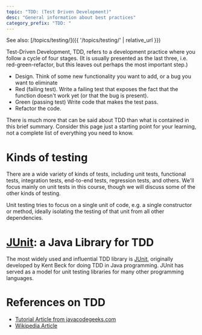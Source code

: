 ```yaml
---
topic: "TDD: (Test Driven Development)"
desc: "General information about best practices"
category_prefix: "TDD: "
---
```


See also: [/topics/testing/]({{ '/topics/testing/' | relative_url }})


Test-Driven Development, TDD, refers to a development practice where you follow a cycle of four stages.  (It is usually presented as the last three, i.e. red-green-refactor, but this leaves out perhaps the most important step.)

* <span class="tdd_refactor">Design</span>. Think of some new functionality you want to add, or a bug you want to eliminate
* <span class="tdd_red">Red</span> (failing test).  Write a failing test that exposes the fact that the function doesn't work yet (or that the bug is present).
* <span class="tdd_green">Green</span> (passing test) Write code that makes the test pass.  
* <span class="tdd_refactor">Refactor the code.

There is much more that can be said about TDD than what is contained in this brief summary.  Consider this page just a starting point for your learning, not a complete list of everything you need to know.

# Kinds of testing

There are a wide variety of kinds of tests, including unit tests, functional tests, integration tests, end-to-end tests, regression tests, and others.   We'll focus mainly on unit tests in this course, though we will discuss some of the other kinds of testing.

Unit testing tries to focus on a single unit of code, e.g. a single constructor or method, ideally isolating the testing of that unit from all other dependencies.    

# [JUnit](/topics/junit/): a Java Library for TDD

The most widely used and influential TDD library is  [JUnit](/topics/junit/), originally developed by Kent Beck for doing TDD in Java programming.   JUnit has served as a model for unit testing libraries for many other programming languages.

# References on TDD

* [Tutorial Article from javacodegeeks.com](https://www.javacodegeeks.com/2015/11/introduction-in-java-tdd-part-1.html)
* [Wikipedia Article](https://en.wikipedia.org/wiki/Test-driven_development)
